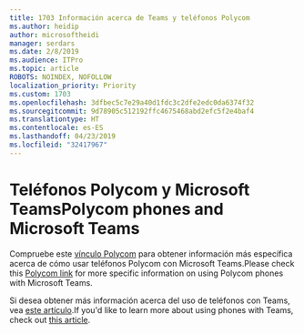 ```yaml
---
title: 1703 Información acerca de Teams y teléfonos Polycom
ms.author: heidip
author: microsoftheidi
manager: serdars
ms.date: 2/8/2019
ms.audience: ITPro
ms.topic: article
ROBOTS: NOINDEX, NOFOLLOW
localization_priority: Priority
ms.custom: 1703
ms.openlocfilehash: 3dfbec5c7e29a40d1fdc3c2dfe2edc0da6374f32
ms.sourcegitcommit: 9d78905c512192ffc4675468abd2efc5f2e4baf4
ms.translationtype: HT
ms.contentlocale: es-ES
ms.lasthandoff: 04/23/2019
ms.locfileid: "32417967"
---
```

# <a name="polycom-phones-and-microsoft-teams"></a><span data-ttu-id="fa22c-102">Teléfonos Polycom y Microsoft Teams</span><span class="sxs-lookup"><span data-stu-id="fa22c-102">Polycom phones and Microsoft Teams</span></span>

<span data-ttu-id="fa22c-103">Compruebe este [vínculo Polycom](http://www.polycom.com/content/dam/polycom/common/documents/faqs/polycom-phones-and-microsoft-teams-faq-enus.pdf) para obtener información más específica acerca de cómo usar teléfonos Polycom con Microsoft Teams.</span><span class="sxs-lookup"><span data-stu-id="fa22c-103">Please check this [Polycom link](http://www.polycom.com/content/dam/polycom/common/documents/faqs/polycom-phones-and-microsoft-teams-faq-enus.pdf) for more specific information on using Polycom phones with Microsoft Teams.</span></span>

<span data-ttu-id="fa22c-104">Si desea obtener más información acerca del uso de teléfonos con Teams, vea [este artículo](https://docs.microsoft.com/es-ES/microsoftteams/phones-for-teams).</span><span class="sxs-lookup"><span data-stu-id="fa22c-104">If you'd like to learn more about using phones with Teams, check out [this article](https://docs.microsoft.com/es-ES/microsoftteams/phones-for-teams).</span></span>
